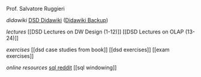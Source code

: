 Prof. Salvatore Ruggieri

*didawiki*
[DSD Didawiki](http://didawiki.di.unipi.it/doku.php/mds/dsd/start)
([Didawiki Backup](https://pocket.co/share/0a78cb70-abf8-4935-a370-a6397a349390))

*lectures*
[[DSD Lectures on DW Design (1-12)]]
[[DSD Lectures on OLAP (13-24)]]

*exercises*
[[dsd case studies from book]]
[[dsd exercises]]
[[exam exercises]]

*online resources*
[sql reddit](https://www.reddit.com/r/SQL/comments/1i1ussg/sql_is_a_struggle/?share_id=0mxIAuElqAjpJ3NwPnK9h&utm_content=1&utm_medium=android_app&utm_name=androidcss&utm_source=share&utm_term=14)
[[sql windowing]]






